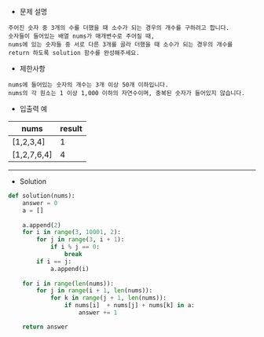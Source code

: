 - 문제 설명

```
주어진 숫자 중 3개의 수를 더했을 때 소수가 되는 경우의 개수를 구하려고 합니다.
숫자들이 들어있는 배열 nums가 매개변수로 주어질 때,
nums에 있는 숫자들 중 서로 다른 3개를 골라 더했을 때 소수가 되는 경우의 개수를 return 하도록 solution 함수를 완성해주세요.
```

- 제한사항

```
nums에 들어있는 숫자의 개수는 3개 이상 50개 이하입니다.
nums의 각 원소는 1 이상 1,000 이하의 자연수이며, 중복된 숫자가 들어있지 않습니다.
```

- 입출력 예

| nums |	result |
| --- | --- |
| [1,2,3,4] |	1 |
| [1,2,7,6,4] |	4 |

---

- Solution

```py
def solution(nums):
    answer = 0
    a = []
    
    a.append(2)
    for i in range(3, 10001, 2):
        for j in range(3, i + 1):
            if i % j == 0:
                break
        if i == j:
            a.append(i)
    
    for i in range(len(nums)):
        for j in range(i + 1, len(nums)):
            for k in range(j + 1, len(nums)):
                if nums[i]  + nums[j] + nums[k] in a:
                    answer += 1

    return answer
```
